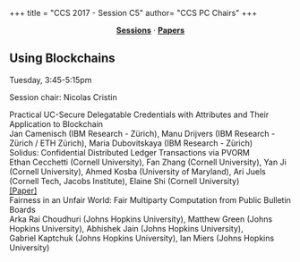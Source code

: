 +++
title = "CCS 2017 - Session C5"
author= "CCS PC Chairs"
+++
<center><a href="/sessions"><b>Sessions</b></a> &middot; <a href="/papers"><b>Papers</b></a></center>
<p>
<h2>Using Blockchains</h2>Tuesday, 3:45-5:15pm<p>Session chair: Nicolas Cristin<div class="bpaper"><span class="ptitle">Practical UC-Secure Delegatable Credentials with Attributes and Their Application to Blockchain</span></br><div class="pblock"><span class="author">Jan&nbsp;Camenisch</span> <span class="institution">(IBM Research - Z&uuml;rich)</span>, <span class="author">Manu&nbsp;Drijvers</span> <span class="institution">(IBM Research - Z&uuml;rich / ETH Z&uuml;rich)</span>, <span class="author">Maria&nbsp;Dubovitskaya</span> <span class="institution">(IBM Research - Z&uuml;rich)</span><br><div class="pextra"></div></div></div><div class="bpaper"><span class="ptitle">Solidus: Confidential Distributed Ledger Transactions via PVORM</span></br><div class="pblock"><span class="author">Ethan&nbsp;Cecchetti</span> <span class="institution">(Cornell University)</span>, <span class="author">Fan&nbsp;Zhang</span> <span class="institution">(Cornell University)</span>, <span class="author">Yan&nbsp;Ji</span> <span class="institution">(Cornell University)</span>, <span class="author">Ahmed&nbsp;Kosba</span> <span class="institution">(University of Maryland)</span>, <span class="author">Ari&nbsp;Juels</span> <span class="institution">(Cornell Tech, Jacobs Institute)</span>, <span class="author">Elaine&nbsp;Shi</span> <span class="institution">(Cornell University)</span><br><div class="pextra"><a href="https://eprint.iacr.org/2017/317.pdf">[Paper]</a><br></div></div></div><div class="bpaper"><span class="ptitle">Fairness in an Unfair World: Fair Multiparty Computation from Public Bulletin Boards</span></br><div class="pblock"><span class="author">Arka&nbsp;Rai&nbsp;Choudhuri</span> <span class="institution">(Johns Hopkins University)</span>, <span class="author">Matthew&nbsp;Green</span> <span class="institution">(Johns Hopkins University)</span>, <span class="author">Abhishek&nbsp;Jain</span> <span class="institution">(Johns Hopkins University)</span>, <span class="author">Gabriel&nbsp;Kaptchuk</span> <span class="institution">(Johns Hopkins University)</span>, <span class="author">Ian&nbsp;Miers</span> <span class="institution">(Johns Hopkins University)</span><br><div class="pextra"></div></div></div>